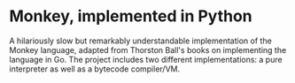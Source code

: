 # Monkey, implemented in Python
A hilariously slow but remarkably understandable implementation of the Monkey language, adapted from Thorston Ball's books on implementing the language in Go. The project includes two different implementations: a pure interpreter as well as a bytecode compiler/VM.
